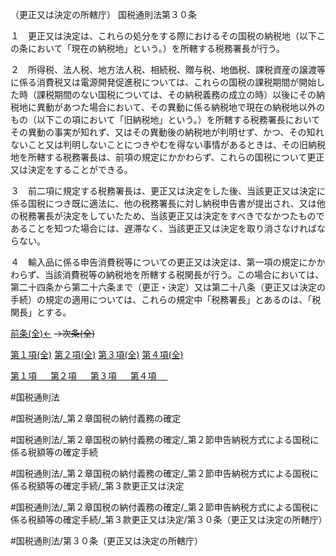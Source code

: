 （更正又は決定の所轄庁）
国税通則法第３０条

１　更正又は決定は、これらの処分をする際におけるその国税の納税地（以下この条において「現在の納税地」という。）を所轄する税務署長が行う。

２　所得税、法人税、地方法人税、相続税、贈与税、地価税、課税資産の譲渡等に係る消費税又は電源開発促進税については、これらの国税の課税期間が開始した時（課税期間のない国税については、その納税義務の成立の時）以後にその納税地に異動があつた場合において、その異動に係る納税地で現在の納税地以外のもの（以下この項において「旧納税地」という。）を所轄する税務署長においてその異動の事実が知れず、又はその異動後の納税地が判明せず、かつ、その知れないこと又は判明しないことにつきやむを得ない事情があるときは、その旧納税地を所轄する税務署長は、前項の規定にかかわらず、これらの国税について更正又は決定をすることができる。

３　前二項に規定する税務署長は、更正又は決定をした後、当該更正又は決定に係る国税につき既に適法に、他の税務署長に対し納税申告書が提出され、又は他の税務署長が決定をしていたため、当該更正又は決定をすべきでなかつたものであることを知つた場合には、遅滞なく、当該更正又は決定を取り消さなければならない。

４　輸入品に係る申告消費税等についての更正又は決定は、第一項の規定にかかわらず、当該消費税等の納税地を所轄する税関長が行う。この場合においては、第二十四条から第二十六条まで（更正・決定）又は第二十八条（更正又は決定の手続）の規定の適用については、これらの規定中「税務署長」とあるのは、「税関長」とする。

[前条(全)←](国税通則法＿＿＿＿＿第２９条_.md)  ~~→次条(全)~~

[第１項(全)](国税通則法＿＿＿＿＿第３０条第１項_.md)  [第２項(全)](国税通則法＿＿＿＿＿第３０条第２項_.md)  [第３項(全)](国税通則法＿＿＿＿＿第３０条第３項_.md)  [第４項(全)](国税通則法＿＿＿＿＿第３０条第４項_.md)  

[第１項 　 ](国税通則法＿＿＿＿＿第３０条第１項.md)  [第２項 　 ](国税通則法＿＿＿＿＿第３０条第２項.md)  [第３項 　 ](国税通則法＿＿＿＿＿第３０条第３項.md)  [第４項 　 ](国税通則法＿＿＿＿＿第３０条第４項.md)  

#国税通則法

#国税通則法/_第２章国税の納付義務の確定

#国税通則法/_第２章国税の納付義務の確定/_第２節申告納税方式による国税に係る税額等の確定手続

#国税通則法/_第２章国税の納付義務の確定/_第２節申告納税方式による国税に係る税額等の確定手続/_第３款更正又は決定

#国税通則法/_第２章国税の納付義務の確定/_第２節申告納税方式による国税に係る税額等の確定手続/_第３款更正又は決定/第３０条（更正又は決定の所轄庁）

#国税通則法/第３０条（更正又は決定の所轄庁）

